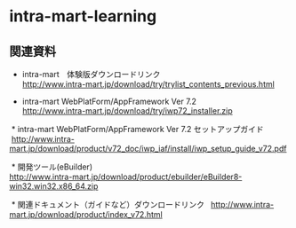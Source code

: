 # intra-mart-learning

## 関連資料
  * intra-mart　体験版ダウンロードリンク  
  <http://www.intra-mart.jp/download/try/trylist_contents_previous.html>
  
  * intra-mart WebPlatForm/AppFramework Ver 7.2  
  <http://www.intra-mart.jp/download/try/iwp72_installer.zip>  
  
  * intra-mart WebPlatForm/AppFramework Ver 7.2 セットアップガイド  
  <http://www.intra-mart.jp/download/product/v72_doc/iwp_iaf/install/iwp_setup_guide_v72.pdf>  
  
  * 開発ツール(eBuilder)  
  <http://www.intra-mart.jp/download/product/ebuilder/eBuilder8-win32.win32.x86_64.zip>  
  
  * 関連ドキュメント（ガイドなど）ダウンロードリンク  
  <http://www.intra-mart.jp/download/product/index_v72.html>



